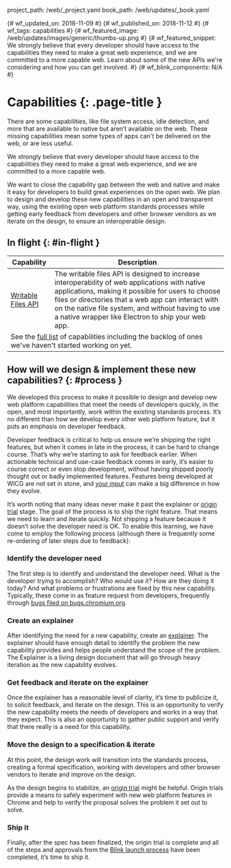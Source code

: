 project_path: /web/_project.yaml
book_path: /web/updates/_book.yaml

{# wf_updated_on: 2018-11-09 #}
{# wf_published_on: 2018-11-12 #}
{# wf_tags: capabilities #}
{# wf_featured_image: /web/updates/images/generic/thumbs-up.png #}
{# wf_featured_snippet: We strongly believe that every developer should have access to the capabilities they need to make a great web experience, and we are committed to a more capable web. Learn about some of the new APIs we're considering and how you can get involved. #}
{# wf_blink_components: N/A #}

# Capabilities {: .page-title }

There are some capabilities, like file system access, idle detection, and
more that are available to native but aren’t available on the web. These
missing capabilities mean some types of apps can't be delivered on the
web, or are less useful.

We strongly believe that every developer should have access to the capabilities
they need to make a great web experience, and we are committed to a more
capable web.

We want to close the capability gap between the web and native and make it
easy for developers to build great experiences on the open web. We plan to
design and develop these new capabilities in an open and transparent way,
using the existing open web platform standards processes while getting early
feedback from developers and other browser vendors as we iterate on the
design, to ensure an interoperable design.

## In flight {: #in-flight }

<table>
  <thead>
    <tr>
      <th>Capability</th>
      <th>Description</th>
    </tr>
  </thead>
  <tbody>
    <tr>
      <td><a href="/web/updates/2018/11/writable-files">Writable Files API</a></td>
      <td>
        The writable files API is designed to increase interoperability of
        web applications with native applications, making it possible for users
        to choose files or directories that a web app can interact with on the
        native file system, and without having to use a native wrapper like
        Electron to ship your web app.
      </td>
    </tr>
    <tr>
      <td colspan="2">
        See the <a href="https://goo.gl/JkDCXM">full list</a> of capabilities
        including the backlog of ones we've haven't started working on yet.
      </td>
    </tr>
  </tbody>
</table>

## How will we design & implement these new capabilities? {: #process }

We developed this process to make it possible to design and develop new web
platform capabilities that meet the needs of developers quickly, in the open,
and most importantly, work within the existing standards process. It’s no
different than how we develop every other web platform feature, but it puts an
emphasis on developer feedback.

Developer feedback is critical to help us ensure we’re shipping the right
features, but when it comes in late in the process, it can be hard to change
course. That’s why we’re starting to ask for feedback earlier. When actionable
technical and use-case feedback comes in early, it’s easier to course correct or
even stop development, without having shipped poorly thought out or badly
implemented features. Features being developed at WICG are not set in stone, and
[your input](https://discourse.wicg.io/) can make a big difference in how they
evolve.

It’s worth noting that many ideas never make it past the explainer or [origin
trial](https://github.com/GoogleChrome/OriginTrials/blob/gh-pages/developer-guide.md)
stage. The goal of the process is to ship the right feature. That
means we need to learn and iterate quickly. Not shipping a feature because it
doesn’t solve the developer need is OK. To enable this learning, we have come to
employ the following process (although there is frequently some re-ordering of
later steps due to feedback):

### Identify the developer need

The first step is to identify and understand the developer need. What is the
developer trying to accomplish? Who would use it? How are they doing it today?
And what problems or frustrations are fixed by this new capability. Typically,
these come in as feature request from developers, frequently through [bugs filed
on bugs.chromium.org](https://bugs.chromium.org/p/chromium/issues/list?can=2&q=Type%3DFeature).

### Create an explainer

After identifying the need for a new capability, create an
[explainer](https://github.com/w3ctag/w3ctag.github.io/blob/master/explainers.md).
The explainer should have enough detail to identify the problem the new
capability provides and helps people understand the scope of the problem. The
Explainer is a living design document that will go through heavy iteration as
the new capability evolves.

### Get feedback and iterate on the explainer

Once the explainer has a reasonable level of clarity, it’s time to publicize it,
to solicit feedback, and iterate on the design. This is an opportunity to verify
the new capability meets the needs of developers and works in a way that they
expect. This is also an opportunity to gather public support and verify that
there really is a need for this capability.

### Move the design to a specification & iterate

At this point, the design work will transition into the standards process,
creating a formal specification, working with developers and other browser
vendors to iterate and improve on the design.

As the design begins to stabilize, an [origin
trial](https://github.com/GoogleChrome/OriginTrials) might be helpful. Origin
trials provide a means to safely experiment with new web platform features in
Chrome and help to verify the proposal solves the problem it set out to solve.

### Ship it

Finally, after the spec has been finalized, the origin trial is complete and all
of the steps and approvals from the [Blink launch
process](https://www.chromium.org/blink/launching-features) have been completed,
it’s time to ship it.






